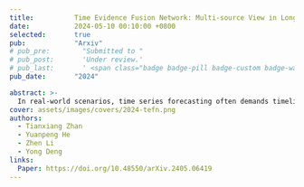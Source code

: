 ```yaml
---
title:          Time Evidence Fusion Network: Multi-source View in Long-Term Time Series Forecasting
date:           2024-05-10 00:10:00 +0800
selected:       true
pub:            "Arxiv"
# pub_pre:        "Submitted to "
# pub_post:       'Under review.'
# pub_last:       ' <span class="badge badge-pill badge-custom badge-warning">CCF B</span>'
pub_date:       "2024"

abstract: >-
  In real-world scenarios, time series forecasting often demands timeliness, making research on model backbones a perennially hot topic. To meet these performance demands, we propose a novel backbone from the perspective of information fusion. Introducing the Basic Probability Assignment (BPA) Module and the Time Evidence Fusion Network (TEFN), based on evidence theory, allows us to achieve superior performance. On the other hand, the perspective of multi-source information fusion effectively improves the accuracy of forecasting. Due to the fact that BPA is generated by fuzzy theory, TEFN also has considerable interpretability. In real data experiments, the TEFN partially achieved state-of-the-art, with low errors comparable to PatchTST, and operating efficiency surpass performance models such as Dlinear. Meanwhile, TEFN has high robustness and small error fluctuations in the random hyperparameter selection. TEFN is not a model that achieves the ultimate in single aspect, but a model that balances performance, accuracy, stability, and interpretability.
cover: assets/images/covers/2024-tefn.png
authors:
  - Tianxiang Zhan
  - Yuanpeng He
  - Zhen Li
  - Yong Deng
links:
  Paper: https://doi.org/10.48550/arXiv.2405.06419
---
```

